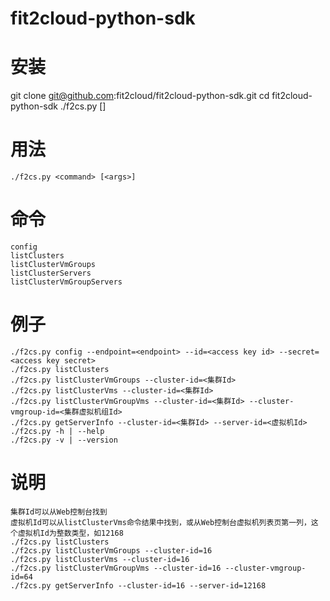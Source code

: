 fit2cloud-python-sdk
====================

安装
======================================
git clone git@github.com:fit2cloud/fit2cloud-python-sdk.git
cd fit2cloud-python-sdk
./f2cs.py <command> [<args>]

用法
======================================
    ./f2cs.py <command> [<args>]
    
命令
======================================
    config
    listClusters
    listClusterVmGroups
    listClusterServers
    listClusterVmGroupServers

例子
======================================
    ./f2cs.py config --endpoint=<endpoint> --id=<access key id> --secret=<access key secret>
    ./f2cs.py listClusters
    ./f2cs.py listClusterVmGroups --cluster-id=<集群Id>
    ./f2cs.py listClusterVms --cluster-id=<集群Id>
    ./f2cs.py listClusterVmGroupVms --cluster-id=<集群Id> --cluster-vmgroup-id=<集群虚拟机组Id>
    ./f2cs.py getServerInfo --cluster-id=<集群Id> --server-id=<虚拟机Id>
    ./f2cs.py -h | --help
    ./f2cs.py -v | --version

说明
======================================

    集群Id可以从Web控制台找到
    虚拟机Id可以从listClusterVms命令结果中找到，或从Web控制台虚拟机列表页第一列，这个虚拟机Id为整数类型，如12168
    ./f2cs.py listClusters
    ./f2cs.py listClusterVmGroups --cluster-id=16
    ./f2cs.py listClusterVms --cluster-id=16
    ./f2cs.py listClusterVmGroupVms --cluster-id=16 --cluster-vmgroup-id=64
    ./f2cs.py getServerInfo --cluster-id=16 --server-id=12168

